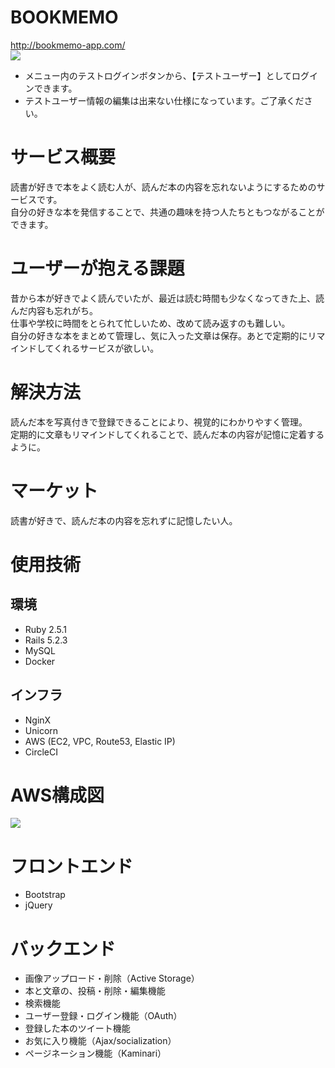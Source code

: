 # BOOKMEMO
http://bookmemo-app.com/<br>
<img src="https://user-images.githubusercontent.com/50639339/75736010-71b17700-5d3f-11ea-9705-1b2a44311bab.png">

- メニュー内のテストログインボタンから、【テストユーザー】としてログインできます。
- テストユーザー情報の編集は出来ない仕様になっています。ご了承ください。

# サービス概要

読書が好きで本をよく読む人が、読んだ本の内容を忘れないようにするためのサービスです。<br>
自分の好きな本を発信することで、共通の趣味を持つ人たちともつながることができます。

# ユーザーが抱える課題

昔から本が好きでよく読んでいたが、最近は読む時間も少なくなってきた上、読んだ内容も忘れがち。<br>
仕事や学校に時間をとられて忙しいため、改めて読み返すのも難しい。<br>
自分の好きな本をまとめて管理し、気に入った文章は保存。あとで定期的にリマインドしてくれるサービスが欲しい。

# 解決方法

読んだ本を写真付きで登録できることにより、視覚的にわかりやすく管理。<br>
定期的に文章もリマインドしてくれることで、読んだ本の内容が記憶に定着するように。

# マーケット

読書が好きで、読んだ本の内容を忘れずに記憶したい人。

# 使用技術

## 環境
- Ruby 2.5.1
- Rails 5.2.3
- MySQL
- Docker

## インフラ
- NginX
- Unicorn
- AWS (EC2, VPC, Route53, Elastic IP)
- CircleCI

# AWS構成図
<img src="https://user-images.githubusercontent.com/50639339/75739643-c9081500-5d48-11ea-82d5-976fb7626560.png">

# フロントエンド
- Bootstrap
- jQuery

# バックエンド
- 画像アップロード・削除（Active Storage）
- 本と文章の、投稿・削除・編集機能
- 検索機能
- ユーザー登録・ログイン機能（OAuth）
- 登録した本のツイート機能
- お気に入り機能（Ajax/socialization）
- ページネーション機能（Kaminari）
